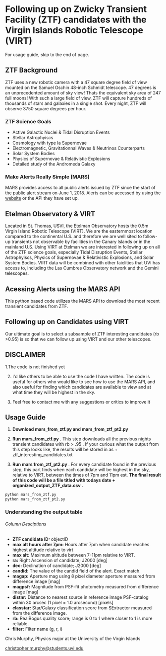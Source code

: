 # Following up on Zwicky Transient Facility (ZTF) candidates with the Virgin Islands Robotic Telescope (VIRT)

For usage guide, skip to the end of page.

## ZTF Background

ZTF uses a new robotic camera with a 47 square degree field of view mounted on the Samuel Oschin 48-inch Schmidt telescope. 47 degrees is an unprecedented amount of sky view! Thats the equivalent sky area of 247 full moons! With such a large field of view, ZTF will capture hundreds of thousands of stars and galaxies in a single shot. Every night, ZTF will observe 3750 square degrees per hour.

### ZTF Science Goals
+ Active Galactic Nuclei & Tidal Disruption Events
+ Stellar Astrophyiscs
+ Cosmology with type Ia Supernovae
+ Electromagnetic, Gravitationnal Waves & Neutrinos Counterparts
+ Solar System Bodies
+ Physics of Supernovae & Relativistic Explosions 
+ Detailed study of the Andromeda Galaxy

### Make Alerts Really Simple (MARS)
MARS provides access to all public alerts issued by ZTF since the start of the public alert stream on June 1, 2018. Alerts can be accessed by using the [website](https://mars.lco.global/) or the API they have set up.

## Etelman Observatory & VIRT
Located in St. Thomas, USVI, the Etelman Observatory hosts the 0.5m Virgin Island Robotic Telescope (VIRT).
We are the easternmost location compared to the continental U.S. and therefore we are well sited to follow-up transients not observable by
facilities in the Canary Islands or in the mainland U.S. 
Using VIRT at Etelman we are interested in following up on all of the ZTF science goals, especially Tidal Disruption Events, Stellar Astrophyiscs, Physics of Supernovae & Relativistic Explosions, and Solar System Bodies.
VIRT data will be combined with other faiclities that UVI has access to, including the Las Cumbres Observatory network and the Gemini telescopes.

## Acessing Alerts using the MARS API 
This python based code utilizes the MARS API to download the most recent transient candidates from ZTF.

## Following up on Candidates using VIRT
Our ultimate goal is to select a subsample of ZTF interesting candidates (rb >0.95)  is so that we can follow up using VIRT and our other telescopes.

## DISCLAIMER
1.The code is not finished yet


2. I'd like others to be able to use the code I have written. The code is useful for others who would like to see how to use the MARS API, and also useful for finding which candidates are available to view and at what time they will be highest in the sky.


3. Feel free to contact me with any suggestions or critics to improve it


## Usage Guide
1. **Download mars_from_ztf.py and mars_from_ztf_pt2.py**


2. **Run mars_from_ztf.py** . This step downloads all the previous nights transient candidates with rb > .95 . If your curious what the output from this step looks like, the results will be stored in as <todays date> + ztf_interesting_candidates.txt


3. **Run mars from_ztf_pt2.py** . For every candidate found in the previous step, this part finds when each candidate will be highest in the sky, relative to VIRT, between the times of 7pm and 11pm est. **The final result of this code will be a file titled with todays date + organized_output_ZTF_data.csv .**


```bash
python mars_from_ztf.py
python mars_from_ztf_pt2.py
```


### Understanding the output table
###### Column Desciptions
+ **ZTF candidate ID:** objectID 
+ **max alt hours after 7pm:** Hours after 7pm when candidate reaches highest altitude relative to virt
+ **max alt:** Maximum altitude between 7-11pm relative to VIRT. 
+ **ra:** Right Ascension of candidate; J2000 [deg]
+ **dec:** Declination of candidate; J2000 [deg]
+ **candid:** The value of the candid field of the alert. Exact match.
+ **magap:** Aperture mag using 8 pixel diameter aperture measured from difference image [mag]
+ **magpsf:** Magnitude from PSF-fit photometry measured from difference image [mag]
+ **distnr:** Distance to nearest source in reference image PSF-catalog within 30 arcsec (1 pixel = 1.0 arcsecond) [pixels]
+ **classtar:** Star/Galaxy classification score from SExtractor measured from the difference image.
+ **rb:** RealBogus quality score; range is 0 to 1 where closer to 1 is more reliable.
+ **filter:** Filter name (g, r, i)


Chris Murphy, Physics major at the University of the Virgin Islands


christopher.murphy@students.uvi.edu
